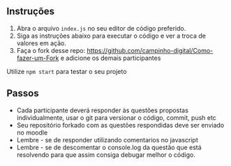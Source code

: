 

## Instruções

1. Abra o arquivo `index.js` no seu editor de código preferido.
2. Siga as instruções abaixo para executar o código e ver a troca de valores em ação.
3. Faça o fork desse repo: https://github.com/campinho-digital/Como-fazer-um-Fork e adicione os demais participantes 
   
 Utilize `npm start` para testar o seu projeto

## Passos

- Cada participante deverá responder às questões propostas individualmente, usar o git para versionar o código, commit, push etc
- Seu repositório forkado com as questões respondidas deve ser enviado no moodle
- Lembre - se de responder utilizando comentarios no javascript
- Lembre - se de descomentar o console.log da questão que está resolvendo para que assim consiga debugar melhor o código.

